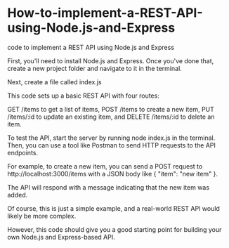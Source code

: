 # How-to-implement-a-REST-API-using-Node.js-and-Express

code to implement a REST API using Node.js and Express

First, you'll need to install Node.js and Express. Once you've done that, create a new project folder and navigate to it in the terminal.

Next, create a file called index.js

This code sets up a basic REST API with four routes: 

GET /items to get a list of items, POST /items to create a new item, PUT /items/:id to update an existing item, and DELETE /items/:id to delete an item.

To test the API, start the server by running node index.js in the terminal. 
Then, you can use a tool like Postman to send HTTP requests to the API endpoints. 

For example, to create a new item, you can send a POST request to http://localhost:3000/items with a JSON body like { "item": "new item" }. 

The API will respond with a message indicating that the new item was added.

Of course, this is just a simple example, and a real-world REST API would likely be more complex. 

However, this code should give you a good starting point for building your own Node.js and Express-based API.
